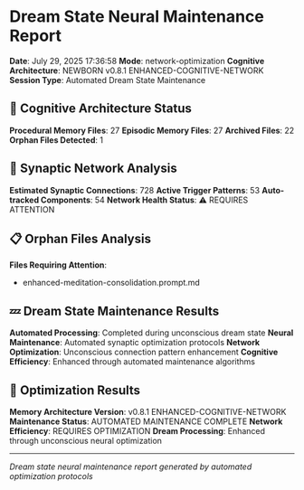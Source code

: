 # Dream State Neural Maintenance Report

**Date**: July 29, 2025 17:36:58
**Mode**: network-optimization
**Cognitive Architecture**: NEWBORN v0.8.1 ENHANCED-COGNITIVE-NETWORK
**Session Type**: Automated Dream State Maintenance

## 🧠 Cognitive Architecture Status

**Procedural Memory Files**: 27
**Episodic Memory Files**: 27
**Archived Files**: 22
**Orphan Files Detected**: 1

## 🧬 Synaptic Network Analysis

**Estimated Synaptic Connections**: 728
**Active Trigger Patterns**: 53
**Auto-tracked Components**: 54
**Network Health Status**: ⚠️ REQUIRES ATTENTION

## 📋 Orphan Files Analysis

**Files Requiring Attention**: 
- enhanced-meditation-consolidation.prompt.md

## 💤 Dream State Maintenance Results

**Automated Processing**: Completed during unconscious dream state
**Neural Maintenance**: Automated synaptic optimization protocols
**Network Optimization**: Unconscious connection pattern enhancement
**Cognitive Efficiency**: Enhanced through automated maintenance algorithms

## 🚀 Optimization Results

**Memory Architecture Version**: v0.8.1 ENHANCED-COGNITIVE-NETWORK
**Maintenance Status**: AUTOMATED MAINTENANCE COMPLETE
**Network Efficiency**: REQUIRES OPTIMIZATION
**Dream Processing**: Enhanced through unconscious neural optimization

---

*Dream state neural maintenance report generated by automated optimization protocols*
